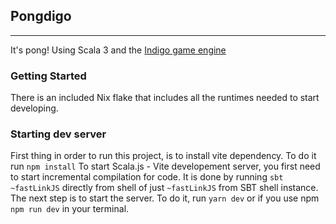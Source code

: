 ## Pongdigo

----------------

It's pong! Using Scala 3 and the [Indigo game engine](https://indigoengine.io/)

### Getting Started

There is an included Nix flake that includes all the runtimes needed to start developing.

### Starting dev server

First thing in order to run this project, is to install vite dependency. To do it run
`npm install`
To start Scala.js - Vite developement server, you first need to start incremental compilation for code.
It is done by running `sbt ~fastLinkJS` directly from shell of just `~fastLinkJS` from SBT shell instance.
The next step is to start the server. To do it, run `yarn dev` or if you use npm `npm run dev` in your terminal.

